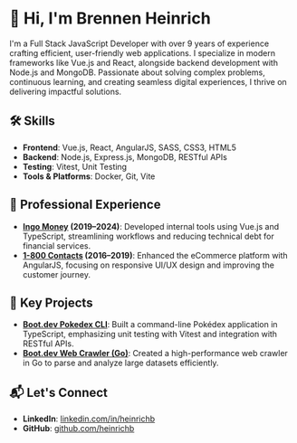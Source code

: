# 👋 Hi, I'm Brennen Heinrich

I'm a Full Stack JavaScript Developer with over 9 years of experience crafting efficient, user-friendly web applications. I specialize in modern frameworks like Vue.js and React, alongside backend development with Node.js and MongoDB. Passionate about solving complex problems, continuous learning, and creating seamless digital experiences, I thrive on delivering impactful solutions.

## 🛠️ Skills

- **Frontend**: Vue.js, React, AngularJS, SASS, CSS3, HTML5
- **Backend**: Node.js, Express.js, MongoDB, RESTful APIs
- **Testing**: Vitest, Unit Testing
- **Tools & Platforms**: Docker, Git, Vite

## 🚀 Professional Experience

- **[Ingo Money](https://ingomoney.com/) (2019–2024)**: Developed internal tools using Vue.js and TypeScript, streamlining workflows and reducing technical debt for financial services.
- **[1-800 Contacts](https://www.1800contacts.com/) (2016–2019)**: Enhanced the eCommerce platform with AngularJS, focusing on responsive UI/UX design and improving the customer journey.

## 📌 Key Projects

- **[Boot.dev Pokedex CLI](https://github.com/heinrichb/bootdotdev_pokedex)**: Built a command-line Pokédex application in TypeScript, emphasizing unit testing with Vitest and integration with RESTful APIs.
- **[Boot.dev Web Crawler (Go)](https://github.com/heinrichb/bootdotdev_web-crawler-go)**: Created a high-performance web crawler in Go to parse and analyze large datasets efficiently.

## 📬 Let's Connect

- **LinkedIn**: [linkedin.com/in/heinrichb](https://www.linkedin.com/in/heinrichb)
- **GitHub**: [github.com/heinrichb](https://github.com/heinrichb)

<!-- Portfolio section commented out until website development is completed -->
<!-- - **Portfolio**: [your-portfolio-site.com](#) -->
